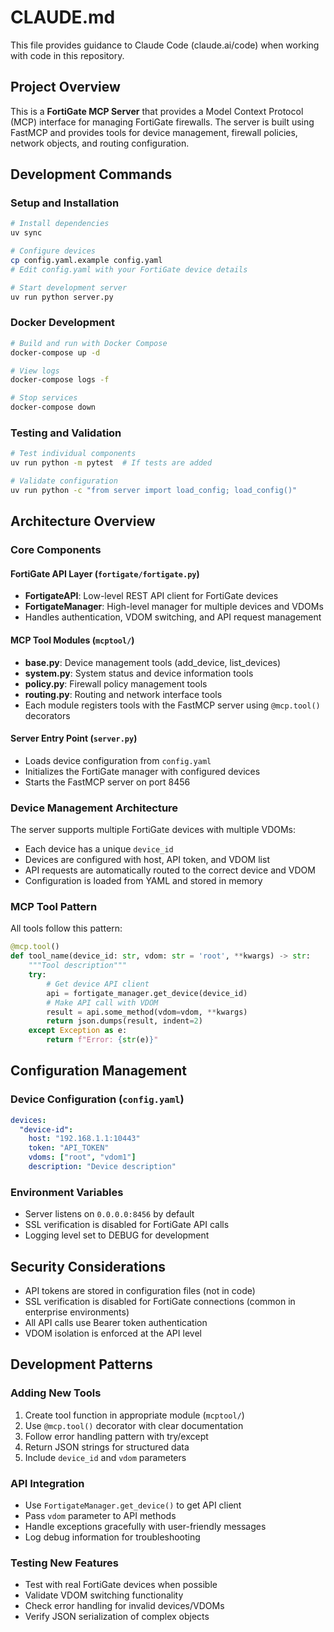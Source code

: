 # CLAUDE.md

This file provides guidance to Claude Code (claude.ai/code) when working with code in this repository.

## Project Overview

This is a **FortiGate MCP Server** that provides a Model Context Protocol (MCP) interface for managing FortiGate firewalls. The server is built using FastMCP and provides tools for device management, firewall policies, network objects, and routing configuration.

## Development Commands

### Setup and Installation
```bash
# Install dependencies
uv sync

# Configure devices
cp config.yaml.example config.yaml
# Edit config.yaml with your FortiGate device details

# Start development server
uv run python server.py
```

### Docker Development
```bash
# Build and run with Docker Compose
docker-compose up -d

# View logs
docker-compose logs -f

# Stop services
docker-compose down
```

### Testing and Validation
```bash
# Test individual components
uv run python -m pytest  # If tests are added

# Validate configuration
uv run python -c "from server import load_config; load_config()"
```

## Architecture Overview

### Core Components

#### FortiGate API Layer (`fortigate/fortigate.py`)
- **FortigateAPI**: Low-level REST API client for FortiGate devices
- **FortigateManager**: High-level manager for multiple devices and VDOMs
- Handles authentication, VDOM switching, and API request management

#### MCP Tool Modules (`mcptool/`)
- **base.py**: Device management tools (add_device, list_devices)
- **system.py**: System status and device information tools
- **policy.py**: Firewall policy management tools
- **routing.py**: Routing and network interface tools
- Each module registers tools with the FastMCP server using `@mcp.tool()` decorators

#### Server Entry Point (`server.py`)
- Loads device configuration from `config.yaml`
- Initializes the FortiGate manager with configured devices
- Starts the FastMCP server on port 8456

### Device Management Architecture

The server supports multiple FortiGate devices with multiple VDOMs:
- Each device has a unique `device_id`
- Devices are configured with host, API token, and VDOM list
- API requests are automatically routed to the correct device and VDOM
- Configuration is loaded from YAML and stored in memory

### MCP Tool Pattern

All tools follow this pattern:
```python
@mcp.tool()
def tool_name(device_id: str, vdom: str = 'root', **kwargs) -> str:
    """Tool description"""
    try:
        # Get device API client
        api = fortigate_manager.get_device(device_id)
        # Make API call with VDOM
        result = api.some_method(vdom=vdom, **kwargs)
        return json.dumps(result, indent=2)
    except Exception as e:
        return f"Error: {str(e)}"
```

## Configuration Management

### Device Configuration (`config.yaml`)
```yaml
devices:
  "device-id":
    host: "192.168.1.1:10443"
    token: "API_TOKEN"
    vdoms: ["root", "vdom1"]
    description: "Device description"
```

### Environment Variables
- Server listens on `0.0.0.0:8456` by default
- SSL verification is disabled for FortiGate API calls
- Logging level set to DEBUG for development

## Security Considerations

- API tokens are stored in configuration files (not in code)
- SSL verification is disabled for FortiGate connections (common in enterprise environments)
- All API calls use Bearer token authentication
- VDOM isolation is enforced at the API level

## Development Patterns

### Adding New Tools
1. Create tool function in appropriate module (`mcptool/`)
2. Use `@mcp.tool()` decorator with clear documentation
3. Follow error handling pattern with try/except
4. Return JSON strings for structured data
5. Include `device_id` and `vdom` parameters

### API Integration
- Use `FortigateManager.get_device()` to get API client
- Pass `vdom` parameter to API methods
- Handle exceptions gracefully with user-friendly messages
- Log debug information for troubleshooting

### Testing New Features
- Test with real FortiGate devices when possible
- Validate VDOM switching functionality
- Check error handling for invalid devices/VDOMs
- Verify JSON serialization of complex objects